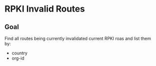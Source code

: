 # RPKI Invalid Routes

## Goal

Find all routes being currently invalidated current RPKI roas and list them by:

- country
- org-id 

